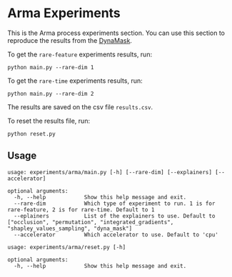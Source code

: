 # Arma Experiments

This is the Arma process experiments section. You can use this
section to reproduce the results from the 
[DynaMask](https://arxiv.org/pdf/2106.05303.pdf).

To get the ``rare-feature`` experiments results, run:

```shell script
python main.py --rare-dim 1
```

To get the ``rare-time`` experiments results, run:

```shell script
python main.py --rare-dim 2
```

The results are saved on the csv file ``results.csv``. 

To reset the results file, run:

```shell script
python reset.py
```

## Usage

```
usage: experiments/arma/main.py [-h] [--rare-dim] [--explainers] [--accelerator]

optional arguments:
  -h, --help            Show this help message and exit.
  --rare-dim            Which type of experiment to run. 1 is for rare-feature, 2 is for rare-time. Default to 1
  --eplainers           List of the explainers to use. Default to ["occlusion", "permutation", "integrated_gradients", "shapley_values_sampling", "dyna_mask"]
  --accelerator         Which accelerator to use. Default to 'cpu'
```

```
usage: experiments/arma/reset.py [-h]

optional arguments:
  -h, --help            Show this help message and exit.
```
